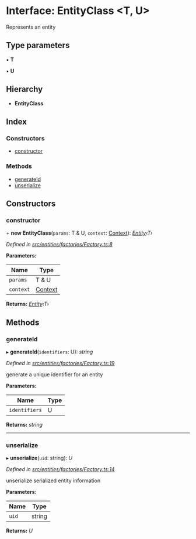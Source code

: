 # Interface: EntityClass <**T, U**>

Represents an entity

## Type parameters

▪ **T**

▪ **U**

## Hierarchy

- **EntityClass**

## Index

### Constructors

- [constructor](_entities_factories_factory_.entityclass.md#constructor)

### Methods

- [generateId](_entities_factories_factory_.entityclass.md#generateid)
- [unserialize](_entities_factories_factory_.entityclass.md#unserialize)

## Constructors

### constructor

\+ **new EntityClass**(`params`: T & U, `context`: [Context](../classes/_context_.context.md)): _[Entity](../classes/_entities_entity_.entity.md)‹T›_

_Defined in [src/entities/factories/Factory.ts:8](https://github.com/PolymathNetwork/polymath-sdk/blob/a1cd5e3/src/entities/factories/Factory.ts#L8)_

**Parameters:**

| Name      | Type                                       |
| --------- | ------------------------------------------ |
| `params`  | T & U                                      |
| `context` | [Context](../classes/_context_.context.md) |

**Returns:** _[Entity](../classes/_entities_entity_.entity.md)‹T›_

## Methods

### generateId

▸ **generateId**(`identifiers`: U): _string_

_Defined in [src/entities/factories/Factory.ts:19](https://github.com/PolymathNetwork/polymath-sdk/blob/a1cd5e3/src/entities/factories/Factory.ts#L19)_

generate a unique identifier for an entity

**Parameters:**

| Name          | Type |
| ------------- | ---- |
| `identifiers` | U    |

**Returns:** _string_

---

### unserialize

▸ **unserialize**(`uid`: string): _U_

_Defined in [src/entities/factories/Factory.ts:14](https://github.com/PolymathNetwork/polymath-sdk/blob/a1cd5e3/src/entities/factories/Factory.ts#L14)_

unserialize serialized entity information

**Parameters:**

| Name  | Type   |
| ----- | ------ |
| `uid` | string |

**Returns:** _U_
